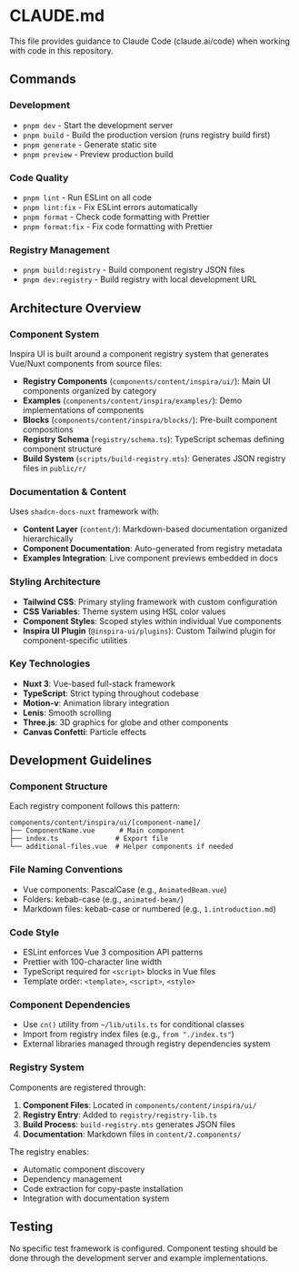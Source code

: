 # CLAUDE.md

This file provides guidance to Claude Code (claude.ai/code) when working with code in this repository.

## Commands

### Development

- `pnpm dev` - Start the development server
- `pnpm build` - Build the production version (runs registry build first)
- `pnpm generate` - Generate static site
- `pnpm preview` - Preview production build

### Code Quality

- `pnpm lint` - Run ESLint on all code
- `pnpm lint:fix` - Fix ESLint errors automatically
- `pnpm format` - Check code formatting with Prettier
- `pnpm format:fix` - Fix code formatting with Prettier

### Registry Management

- `pnpm build:registry` - Build component registry JSON files
- `pnpm dev:registry` - Build registry with local development URL

## Architecture Overview

### Component System

Inspira UI is built around a component registry system that generates Vue/Nuxt components from source files:

- **Registry Components** (`components/content/inspira/ui/`): Main UI components organized by category
- **Examples** (`components/content/inspira/examples/`): Demo implementations of components
- **Blocks** (`components/content/inspira/blocks/`): Pre-built component compositions
- **Registry Schema** (`registry/schema.ts`): TypeScript schemas defining component structure
- **Build System** (`scripts/build-registry.mts`): Generates JSON registry files in `public/r/`

### Documentation & Content

Uses `shadcn-docs-nuxt` framework with:

- **Content Layer** (`content/`): Markdown-based documentation organized hierarchically
- **Component Documentation**: Auto-generated from registry metadata
- **Examples Integration**: Live component previews embedded in docs

### Styling Architecture

- **Tailwind CSS**: Primary styling framework with custom configuration
- **CSS Variables**: Theme system using HSL color values
- **Component Styles**: Scoped styles within individual Vue components
- **Inspira UI Plugin** (`@inspira-ui/plugins`): Custom Tailwind plugin for component-specific utilities

### Key Technologies

- **Nuxt 3**: Vue-based full-stack framework
- **TypeScript**: Strict typing throughout codebase
- **Motion-v**: Animation library integration
- **Lenis**: Smooth scrolling
- **Three.js**: 3D graphics for globe and other components
- **Canvas Confetti**: Particle effects

## Development Guidelines

### Component Structure

Each registry component follows this pattern:

```
components/content/inspira/ui/[component-name]/
├── ComponentName.vue      # Main component
├── index.ts              # Export file
└── additional-files.vue  # Helper components if needed
```

### File Naming Conventions

- Vue components: PascalCase (e.g., `AnimatedBeam.vue`)
- Folders: kebab-case (e.g., `animated-beam/`)
- Markdown files: kebab-case or numbered (e.g., `1.introduction.md`)

### Code Style

- ESLint enforces Vue 3 composition API patterns
- Prettier with 100-character line width
- TypeScript required for `<script>` blocks in Vue files
- Template order: `<template>`, `<script>`, `<style>`

### Component Dependencies

- Use `cn()` utility from `~/lib/utils.ts` for conditional classes
- Import from registry index files (e.g., `from "./index.ts"`)
- External libraries managed through registry dependencies system

### Registry System

Components are registered through:

1. **Component Files**: Located in `components/content/inspira/ui/`
2. **Registry Entry**: Added to `registry/registry-lib.ts`
3. **Build Process**: `build-registry.mts` generates JSON files
4. **Documentation**: Markdown files in `content/2.components/`

The registry enables:

- Automatic component discovery
- Dependency management
- Code extraction for copy-paste installation
- Integration with documentation system

## Testing

No specific test framework is configured. Component testing should be done through the development server and example implementations.
